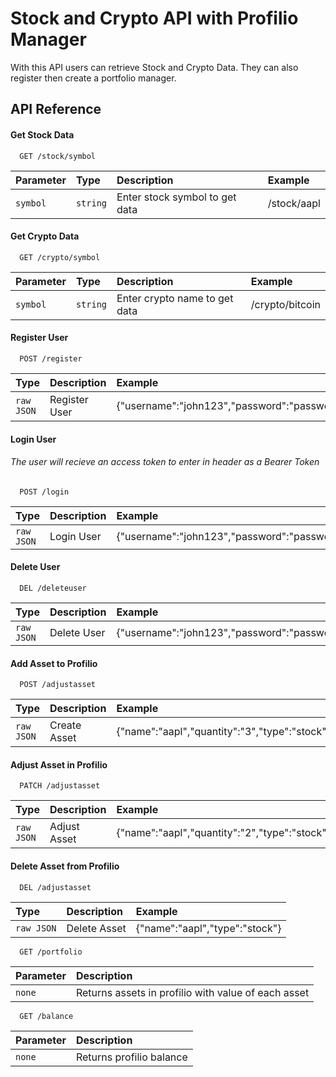 
# Stock and Crypto API with Profilio Manager

With this API users can retrieve Stock and Crypto Data. They can also register then create a portfolio manager.




## API Reference

#### Get Stock Data

```http
  GET /stock/symbol
```

| Parameter | Type     | Description                | Example                |
| :-------- | :------- | :------------------------- | :------------------------- |
| `symbol` | `string` | Enter stock symbol to get data | /stock/aapl |

#### Get Crypto Data

```http
  GET /crypto/symbol
```

| Parameter | Type     | Description                | Example                |
| :-------- | :------- | :------------------------- | :------------------------- |
| `symbol` | `string` | Enter crypto name to get data | /crypto/bitcoin |

#### Register User

```http
  POST /register
```

| Type     | Description                | Example                |
| :------- | :------------------------- | :------------------------- |
| `raw JSON` | Register User | {"username":"john123","password":"password"} |

#### Login User

###### The user will recieve an access token to enter in header as a Bearer Token

```http
  POST /login
```
| Type     | Description                | Example                |
| :------- | :------------------------- | :------------------------- |
| `raw JSON` | Login User | {"username":"john123","password":"password"} |

#### Delete User

```http
  DEL /deleteuser
```

| Type     | Description                | Example                |
| :------- | :------------------------- | :------------------------- |
| `raw JSON` | Delete User | {"username":"john123","password":"password"} |

#### Add Asset to Profilio

```http
  POST /adjustasset
```

| Type     | Description                | Example                |
| :------- | :------------------------- | :------------------------- |
| `raw JSON` | Create Asset | {"name":"aapl","quantity":"3","type":"stock"} |

#### Adjust Asset in Profilio

```http
  PATCH /adjustasset
```

| Type     | Description                | Example                |
| :------- | :------------------------- | :------------------------- |
| `raw JSON` | Adjust Asset | {"name":"aapl","quantity":"2","type":"stock"} |



#### Delete Asset from Profilio

```http
  DEL /adjustasset
```

| Type     | Description                | Example                |
| :------- | :------------------------- | :------------------------- |
| `raw JSON` | Delete Asset | {"name":"aapl","type":"stock"} |


```http
  GET /portfolio
```

| Parameter | Description                |
| :-------- | :------------------------- |
| `none`  | Returns assets in profilio with value of each asset |

```http
  GET /balance
```

| Parameter | Description                |
| :-------- | :------------------------- |
| `none`  | Returns profilio balance |
